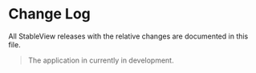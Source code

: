 # Change Log

All StableView releases with the relative changes are documented in this file.

> The application in currently in development.
